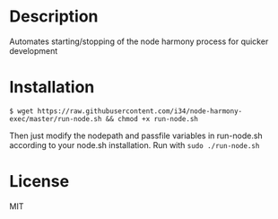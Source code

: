 # Description
Automates starting/stopping of the node harmony process for quicker development

# Installation
```$ wget https://raw.githubusercontent.com/i34/node-harmony-exec/master/run-node.sh && chmod +x run-node.sh```

Then just modify the nodepath and passfile variables in run-node.sh according to your node.sh installation. Run with ```sudo ./run-node.sh```

# License
MIT
